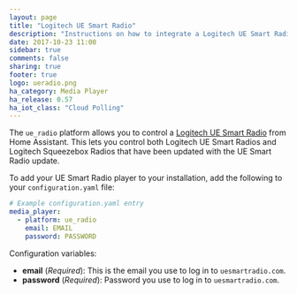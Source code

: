 ```yaml
---
layout: page
title: "Logitech UE Smart Radio"
description: "Instructions on how to integrate a Logitech UE Smart Radio player into Home Assistant."
date: 2017-10-23 11:00
sidebar: true
comments: false
sharing: true
footer: true
logo: ueradio.png
ha_category: Media Player
ha_release: 0.57
ha_iot_class: "Cloud Polling"
---
```



The `ue_radio` platform allows you to control a [Logitech UE Smart Radio](https://www.uesmartradio.com) from Home Assistant. This lets you control both Logitech UE Smart Radios and Logitech Squeezebox Radios that have been updated with the UE Smart Radio update.

To add your UE Smart Radio player to your installation, add the following to your `configuration.yaml` file:

```yaml
# Example configuration.yaml entry
media_player:
  - platform: ue_radio
    email: EMAIL
    password: PASSWORD
```

Configuration variables:

- **email** (*Required*): This is the email you use to log in to `uesmartradio.com`.
- **password** (*Required*): Password you use to log in to `uesmartradio.com`.
